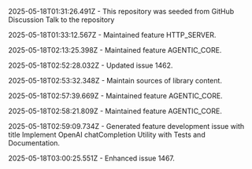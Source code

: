 2025-05-18T01:31:26.491Z - This repository was seeded from GitHub Discussion Talk to the repository

2025-05-18T01:33:12.567Z - Maintained feature HTTP_SERVER.

2025-05-18T02:13:25.398Z - Maintained feature AGENTIC_CORE.

2025-05-18T02:52:28.032Z - Updated issue 1462.

2025-05-18T02:53:32.348Z - Maintain sources of library content.

2025-05-18T02:57:39.669Z - Maintained feature AGENTIC_CORE.

2025-05-18T02:58:21.809Z - Maintained feature AGENTIC_CORE.

2025-05-18T02:59:09.734Z - Generated feature development issue with title Implement OpenAI chatCompletion Utility with Tests and Documentation.

2025-05-18T03:00:25.551Z - Enhanced issue 1467.

